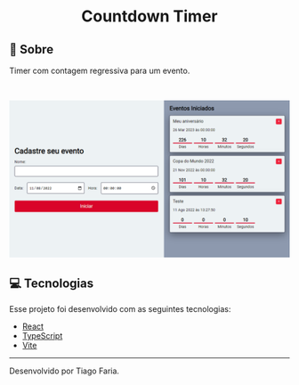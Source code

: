 <h1 align="center">Countdown Timer</h1>

## 🔖 Sobre

Timer com contagem regressiva para um evento.

<br>

<p align="center">
	<img src="../.github/countdown-timer.png" alt="Countdown Timer" />
</p>

## 💻 Tecnologias

Esse projeto foi desenvolvido com as seguintes tecnologias:

- [React](https://pt-br.reactjs.org/)
- [TypeScript](https://www.typescriptlang.org/)
- [Vite](https://vitejs.dev/)

---

Desenvolvido por Tiago Faria.